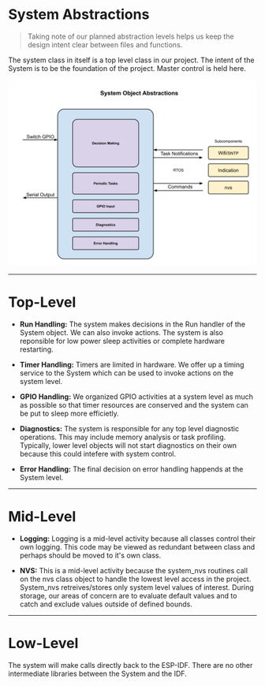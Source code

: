 # System Abstractions
> Taking note of our planned abstraction levels helps us keep the design intent clear between files and functions.

The system class in itself is a top level class in our project.  The intent of the System is to be the foundation of the project.  Master control is held here.

![System Abstractions](./drawings/system_abstractions.svg)

---  
# Top-Level

* **Run Handling:** 
The system makes decisions in the Run handler of the System object.  We can also invoke actions.  The system is also reponsible for low power sleep activities or complete hardware restarting.

* **Timer Handling:** 
Timers are limited in hardware.  We offer up a timing service to the System which can be used to invoke actions on the system level. 

* **GPIO Handling:** 
We organized GPIO activities at a system level as much as possible so that timer resources are conserved and the system can be put to sleep more efficietly.

* **Diagnostics:** 
The system is responsible for any top level diagnostic operations.  This may include memory analysis or task profiling.  Typically, lower level objects will not start
diagnostics on their own because this could intefere with system control.

* **Error Handling:**
The final decision on error handling happends at the System level. 

---  
# Mid-Level

* **Logging:** 
Logging is a mid-level activity because all classes control their own logging.  This code may be viewed as redundant between class and perhaps should be moved to it's own class.

* **NVS:** 
This is a mid-level activity because the system_nvs routines call on the nvs class object to handle the lowest level access in the project.  System_nvs retreives/stores only system level values of interest.  During storage, our areas of concern are to evaluate default values and to catch and exclude values outside of defined bounds.

---  
# Low-Level

The system will make calls directly back to the ESP-IDF.  There are no other intermediate libraries between the System and the IDF.